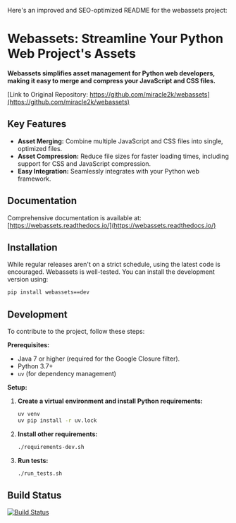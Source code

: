 Here's an improved and SEO-optimized README for the webassets project:

# Webassets: Streamline Your Python Web Project's Assets

**Webassets simplifies asset management for Python web developers, making it easy to merge and compress your JavaScript and CSS files.**

[Link to Original Repository:  https://github.com/miracle2k/webassets](https://github.com/miracle2k/webassets)

## Key Features

*   **Asset Merging:** Combine multiple JavaScript and CSS files into single, optimized files.
*   **Asset Compression:** Reduce file sizes for faster loading times, including support for CSS and JavaScript compression.
*   **Easy Integration:** Seamlessly integrates with your Python web framework.

## Documentation

Comprehensive documentation is available at: [https://webassets.readthedocs.io/](https://webassets.readthedocs.io/)

## Installation

While regular releases aren't on a strict schedule, using the latest code is encouraged.  Webassets is well-tested.  You can install the development version using:

```bash
pip install webassets==dev
```

## Development

To contribute to the project, follow these steps:

**Prerequisites:**

*   Java 7 or higher (required for the Google Closure filter).
*   Python 3.7+
*   `uv` (for dependency management)

**Setup:**

1.  **Create a virtual environment and install Python requirements:**

    ```bash
    uv venv
    uv pip install -r uv.lock
    ```
2.  **Install other requirements:**

    ```bash
    ./requirements-dev.sh
    ```

3.  **Run tests:**

    ```bash
    ./run_tests.sh
    ```

## Build Status

[![Build Status](https://github.com/miracle2k/webassets/actions/workflows/ci.yml/badge.svg)](https://github.com/miracle2k/webassets/actions/workflows/ci.yml)